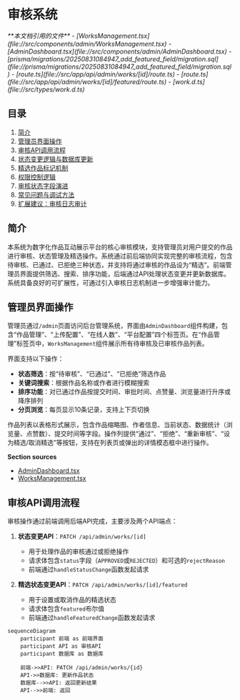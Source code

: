
# 审核系统

<cite>
**本文档引用的文件**   
- [WorksManagement.tsx](file://src/components/admin/WorksManagement.tsx)
- [AdminDashboard.tsx](file://src/components/admin/AdminDashboard.tsx)
- [prisma/migrations/20250831084947_add_featured_field/migration.sql](file://prisma/migrations/20250831084947_add_featured_field/migration.sql)
- [route.ts](file://src/app/api/admin/works/[id]/route.ts)
- [route.ts](file://src/app/api/admin/works/[id]/featured/route.ts)
- [work.d.ts](file://src/types/work.d.ts)
</cite>

## 目录
1. [简介](#简介)
2. [管理员界面操作](#管理员界面操作)
3. [审核API调用流程](#审核api调用流程)
4. [状态变更逻辑与数据库更新](#状态变更逻辑与数据库更新)
5. [精选作品标记机制](#精选作品标记机制)
6. [权限控制逻辑](#权限控制逻辑)
7. [审核状态字段演进](#审核状态字段演进)
8. [常见问题与调试方法](#常见问题与调试方法)
9. [扩展建议：审核日志审计](#扩展建议审核日志审计)

## 简介
本系统为数字化作品互动展示平台的核心审核模块，支持管理员对用户提交的作品进行审核、状态管理及精选操作。系统通过前后端协同实现完整的审核流程，包含待审核、已通过、已拒绝三种状态，并支持将通过审核的作品设为“精选”。前端管理员界面提供筛选、搜索、排序功能，后端通过API处理状态变更并更新数据库。系统具备良好的可扩展性，可通过引入审核日志机制进一步增强审计能力。

## 管理员界面操作

管理员通过`/admin`页面访问后台管理系统，界面由`AdminDashboard`组件构建，包含“作品管理”、“上传配置”、“在线人数”、“平台配置”四个标签页。在“作品管理”标签页中，`WorksManagement`组件展示所有待审核及已审核作品列表。

界面支持以下操作：
- **状态筛选**：按“待审核”、“已通过”、“已拒绝”筛选作品
- **关键词搜索**：根据作品名称或作者进行模糊搜索
- **排序功能**：对已通过作品按提交时间、审批时间、点赞量、浏览量进行升序或降序排列
- **分页浏览**：每页显示10条记录，支持上下页切换

作品列表以表格形式展示，包含作品缩略图、作者信息、当前状态、数据统计（浏览量、点赞数）、提交时间等字段。操作列提供“通过”、“拒绝”、“重新审核”、“设为精选/取消精选”等按钮，支持在列表页或弹出的详情模态框中进行操作。

**Section sources**
- [AdminDashboard.tsx](file://src/components/admin/AdminDashboard.tsx#L12-L89)
- [WorksManagement.tsx](file://src/components/admin/WorksManagement.tsx#L12-L570)

## 审核API调用流程

审核操作通过前端调用后端API完成，主要涉及两个API端点：

1. **状态变更API**：`PATCH /api/admin/works/[id]`
   - 用于处理作品的审核通过或拒绝操作
   - 请求体包含`status`字段（`APPROVED`或`REJECTED`）和可选的`rejectReason`
   - 前端通过`handleStatusChange`函数发起请求

2. **精选状态变更API**：`PATCH /api/admin/works/[id]/featured`
   - 用于设置或取消作品的精选状态
   - 请求体包含`featured`布尔值
   - 前端通过`handleFeaturedChange`函数发起请求

```mermaid
sequenceDiagram
    participant 前端 as 前端界面
    participant API as 审核API
    participant 数据库 as 数据库
    
    前端->>API: PATCH /api/admin/works/{id}
    API->>数据库: 更新作品状态
    数据库-->>API: 返回更新结果
    API-->>前端: 返回